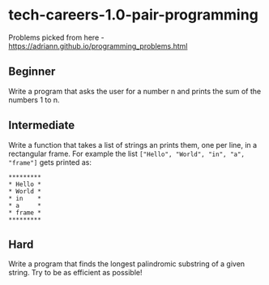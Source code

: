 # tech-careers-1.0-pair-programming

Problems picked from here - https://adriann.github.io/programming_problems.html

## Beginner

Write a program that asks the user for a number n and prints the sum of the numbers 1 to n.

## Intermediate


Write a function that takes a list of strings an prints them, one per line, in a rectangular frame. For example the list `["Hello", "World", "in", "a", "frame"]` gets printed as:

```
*********
* Hello *
* World *
* in    *
* a     *
* frame *
*********
```

## Hard

Write a program that finds the longest palindromic substring of a given string. Try to be as efficient as possible!


